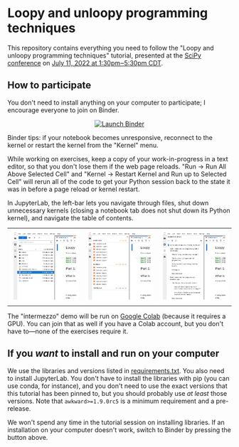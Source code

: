 # Loopy and unloopy programming techniques

This repository contains everything you need to follow the "Loopy and unloopy programming techniques" tutorial, presented at the [SciPy conference](https://www.scipy2022.scipy.org/) on [July 11, 2022 at 1:30pm‒5:30pm CDT](https://www.scipy2022.scipy.org/tutorials-schedule).

## How to participate

You don't need to install anything on your computer to participate; I encourage everyone to join on Binder.

<p align="center">
  <a href="https://mybinder.org/v2/gh/jpivarski-talks/2022-07-11-scipy-loopy-tutorial/v1.0?urlpath=lab/tree/narrative.ipynb">
    <img src="https://mybinder.org/badge_logo.svg" alt="Launch Binder" height="40">
  </a>
</p>

Binder tips: if your notebook becomes unresponsive, reconnect to the kernel or restart the kernel from the "Kernel" menu.

While working on exercises, keep a copy of your work-in-progress in a text editor, so that you don't lose them if the web page reloads. "Run → Run All Above Selected Cell" and "Kernel → Restart Kernel and Run up to Selected Cell" will rerun all of the code to get your Python session back to the state it was in before a page reload or kernel restart.

In JupyterLab, the left-bar lets you navigate through files, shut down unnecessary kernels (closing a notebook tab does not shut down its Python kernel), and navigate the table of contents.

<table width="100%" style="border: none"><tr style="border: none">
  <td style="border: none"><img src="img/jupyterlab-files.png"></td>
  <td style="border: none"><img src="img/jupyterlab-kernels.png"></td>
  <td style="border: none"><img src="img/jupyterlab-toc.png"></td>
</tr></table>

The "intermezzo" demo will be run on [Google Colab](https://research.google.com/colaboratory/) (because it requires a GPU). You can join that as well if you have a Colab account, but you don't have to—none of the exercises require it.

## If you _want_ to install and run on your computer

We use the libraries and versions listed in [requirements.txt](requirements.txt). You also need to install JupyterLab. You don't have to install the libraries with pip (you can use conda, for instance), and you don't need to use the exact versions that this tutorial has been pinned to, but you should probably use _at least_ those versions. Note that `awkward>=1.9.0rc5` is a minimum requirement and a pre-release.

We won't spend any time in the tutorial session on installing libraries. If an installation on your computer doesn't work, switch to Binder by pressing the button above.

